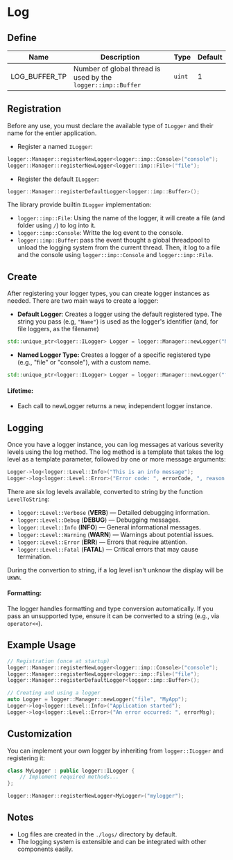 # Log

## Define

| Name | Description | Type | Default |
|---|---|---|---|
| LOG_BUFFER_TP | Number of global thread is used by the `logger::imp::Buffer` | `uint` | 1 |

## Registration

Before any use, you must declare the available type of `ILogger` and their name for the entier application.

- Register a named `ILogger`:
```cpp
logger::Manager::registerNewLogger<logger::imp::Console>("console");
logger::Manager::registerNewLogger<logger::imp::File>("file");
```

- Register the default `ILogger`:
```cpp
logger::Manager::registerDefaultLogger<logger::imp::Buffer>();
```

The library provide builtin `ILogger` implementation:
- `logger::imp::File`: Using the name of the logger, it will create a file (and folder using `/`) to log into it.
- `logger::imp::Console`: Writte the log event to the console.
- `logger::imp::Buffer`: pass the event thought a global threadpool to unload the logging system from the current thread. Then, it log to a file and the console using `logger::imp::Console` and `logger::imp::File`.

## Create

After registering your logger types, you can create logger instances as needed.
There are two main ways to create a logger:

- **Default Logger**: Creates a logger using the default registered type. The string you pass (e.g, `"Name"`) is used as the logger's identifier (and, for file loggers, as the filename)

```cpp
std::unique_ptr<logger::ILogger> Logger = logger::Manager::newLogger("Name");
```

- **Named Logger Type:** Creates a logger of a specific registered type (e.g., "file" or "console"), with a custom name.
```cpp
std::unique_ptr<logger::ILogger> Logger = logger::Manager::newLogger("file", "Name");
```
#### Lifetime:

- Each call to newLogger returns a new, independent logger instance.

## Logging

Once you have a logger instance, you can log messages at various severity levels using the log method.
The log method is a template that takes the log level as a template parameter, followed by one or more message arguments:

```cpp
Logger->log<logger::Level::Info>("This is an info message");
Logger->log<logger::Level::Error>("Error code: ", errorCode, ", reason: ", reason);
```

There are six log levels available, converted to string by the function `LevelToString`:
- `logger::Level::Verbose` (**VERB**) — Detailed debugging information.
- `logger::Level::Debug` (**DEBUG**) — Debugging messages.
- `logger::Level::Info` (**INFO**) — General informational messages.
- `logger::Level::Warning` (**WARN**) — Warnings about potential issues.
- `logger::Level::Error` (**ERR**) — Errors that require attention.
- `logger::Level::Fatal` (**FATAL**) — Critical errors that may cause termination.

During the convertion to string, if a log level isn't unknow the display will be `UKWN`.

#### Formatting:

The logger handles formatting and type conversion automatically.
If you pass an unsupported type, ensure it can be converted to a string (e.g., via `operator<<`).
## Example Usage

```cpp
// Registration (once at startup)
logger::Manager::registerNewLogger<logger::imp::Console>("console");
logger::Manager::registerNewLogger<logger::imp::File>("file");
logger::Manager::registerDefaultLogger<logger::imp::Buffer>();

// Creating and using a logger
auto Logger = logger::Manager::newLogger("file", "MyApp");
Logger->log<logger::Level::Info>("Application started");
Logger->log<logger::Level::Error>("An error occurred: ", errorMsg);
```

## Customization

You can implement your own logger by inheriting from `logger::ILogger` and registering it:

```cpp
class MyLogger : public logger::ILogger {
    // Implement required methods...
};

logger::Manager::registerNewLogger<MyLogger>("mylogger");
```

## Notes

- Log files are created in the `./logs/` directory by default.
- The logging system is extensible and can be integrated with other components easily.

